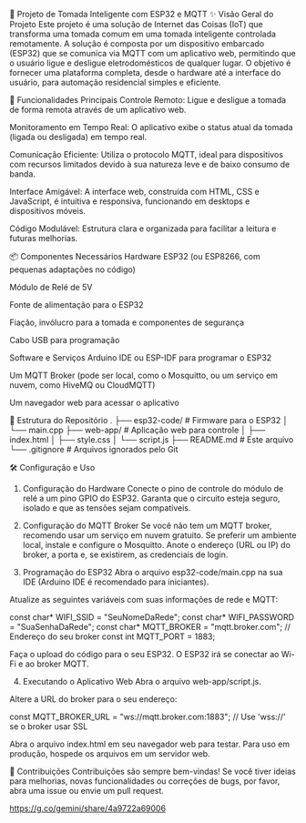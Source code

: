 🔌 Projeto de Tomada Inteligente com ESP32 e MQTT
✨ Visão Geral do Projeto
Este projeto é uma solução de Internet das Coisas (IoT) que transforma uma tomada comum em uma tomada inteligente controlada remotamente. A solução é composta por um dispositivo embarcado (ESP32) que se comunica via MQTT com um aplicativo web, permitindo que o usuário ligue e desligue eletrodomésticos de qualquer lugar. O objetivo é fornecer uma plataforma completa, desde o hardware até a interface do usuário, para automação residencial simples e eficiente.

🚀 Funcionalidades Principais
Controle Remoto: Ligue e desligue a tomada de forma remota através de um aplicativo web.

Monitoramento em Tempo Real: O aplicativo exibe o status atual da tomada (ligada ou desligada) em tempo real.

Comunicação Eficiente: Utiliza o protocolo MQTT, ideal para dispositivos com recursos limitados devido à sua natureza leve e de baixo consumo de banda.

Interface Amigável: A interface web, construída com HTML, CSS e JavaScript, é intuitiva e responsiva, funcionando em desktops e dispositivos móveis.

Código Modulável: Estrutura clara e organizada para facilitar a leitura e futuras melhorias.

📦 Componentes Necessários
Hardware
ESP32 (ou ESP8266, com pequenas adaptações no código)

Módulo de Relé de 5V

Fonte de alimentação para o ESP32

Fiação, invólucro para a tomada e componentes de segurança

Cabo USB para programação

Software e Serviços
Arduino IDE ou ESP-IDF para programar o ESP32

Um MQTT Broker (pode ser local, como o Mosquitto, ou um serviço em nuvem, como HiveMQ ou CloudMQTT)

Um navegador web para acessar o aplicativo

📁 Estrutura do Repositório
.
├── esp32-code/            # Firmware para o ESP32
│   └── main.cpp
├── web-app/              # Aplicação web para controle
│   ├── index.html
│   ├── style.css
│   └── script.js
├── README.md             # Este arquivo
└── .gitignore            # Arquivos ignorados pelo Git

🛠️ Configuração e Uso
1. Configuração do Hardware
Conecte o pino de controle do módulo de relé a um pino GPIO do ESP32. Garanta que o circuito esteja seguro, isolado e que as tensões sejam compatíveis.

2. Configuração do MQTT Broker
Se você não tem um MQTT broker, recomendo usar um serviço em nuvem gratuito. Se preferir um ambiente local, instale e configure o Mosquitto. Anote o endereço (URL ou IP) do broker, a porta e, se existirem, as credenciais de login.

3. Programação do ESP32
Abra o arquivo esp32-code/main.cpp na sua IDE (Arduino IDE é recomendado para iniciantes).

Atualize as seguintes variáveis com suas informações de rede e MQTT:

const char* WIFI_SSID = "SeuNomeDaRede";
const char* WIFI_PASSWORD = "SuaSenhaDaRede";
const char* MQTT_BROKER = "mqtt.broker.com"; // Endereço do seu broker
const int MQTT_PORT = 1883;

Faça o upload do código para o seu ESP32. O ESP32 irá se conectar ao Wi-Fi e ao broker MQTT.

4. Executando o Aplicativo Web
Abra o arquivo web-app/script.js.

Altere a URL do broker para o seu endereço:

const MQTT_BROKER_URL = "ws://mqtt.broker.com:1883"; // Use 'wss://' se o broker usar SSL

Abra o arquivo index.html em seu navegador web para testar. Para uso em produção, hospede os arquivos em um servidor web.

🤝 Contribuições
Contribuições são sempre bem-vindas! Se você tiver ideias para melhorias, novas funcionalidades ou correções de bugs, por favor, abra uma issue ou envie um pull request.

https://g.co/gemini/share/4a9722a69006
